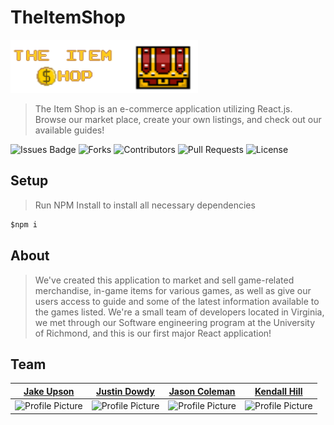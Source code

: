 # TheItemShop

<img src="theitemshopfrontend/public/images/item-shop-logo.png" width=300px>

>The Item Shop is an e-commerce application utilizing React.js.
>Browse our market place, create your own listings, and check out our available guides!

![Issues Badge](https://img.shields.io/github/issues/skooma1992/TheItemShop)
![Forks](https://img.shields.io/github/forks/skooma1992/TheItemShop)
![Contributors](https://img.shields.io/badge/Contributors-4-orange)
![Pull Requests](https://img.shields.io/badge/Pull%20Requests-0-green)
![License](https://img.shields.io/github/license/skooma1992/TheItemShop)

## Setup
>Run NPM Install to install all necessary dependencies
```javascript
$npm i
```

## About
>We've created this application to market and sell game-related merchandise, in-game items for various games, as well as give our users access to guide and some of the latest information available to the games listed.
>We're a small team of developers located in Virginia, we met through our Software engineering program at the University of Richmond, and this is our first major React application!

## Team

[Jake Upson](https://github.com/skooma1992)  | [Justin Dowdy](https://github.com/Jdowdy9k) | [Jason Coleman](https://github.com/JmCole19) | [Kendall Hill](https://github.com/hillkr2)
--- | --- | --- | ---
![Profile Picture](https://avatars0.githubusercontent.com/u/59838147?s=200&u=62a23e883a68c5ff7891c356e9d73f035262ead7&v=4) | ![Profile Picture](https://avatars3.githubusercontent.com/u/59713877?s=200&u=4f0ec7ac2ab6138bf614cf4695f7dfcd7e0f30d3&v=4) | ![Profile Picture](https://avatars3.githubusercontent.com/u/39313528?s=200&u=b046ec7eefe2d410907a9d7cd0fae76a629183af&v=4) | ![Profile Picture](https://avatars3.githubusercontent.com/u/60548286?s=460&u=3d4cdee8e7620bbe8b46ae4d8ac6643f78ad4ebf&v=4)